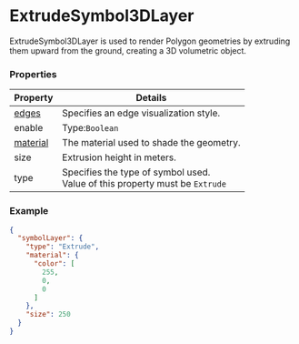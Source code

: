 # ExtrudeSymbol3DLayer

ExtrudeSymbol3DLayer is used to render Polygon geometries by extruding them upward from the ground, creating a 3D volumetric object.

### Properties

| Property | Details
| --- | ---
| [edges](edges.md) | Specifies an edge visualization style.
| enable | Type:`Boolean`
| [material](material.md) | The material used to shade the geometry.
| size | Extrusion height in meters.
| type | Specifies the type of symbol used.<br>Value of this property must be `Extrude`


### Example

```json
{
  "symbolLayer": {
    "type": "Extrude",
    "material": {
      "color": [
        255,
        0,
        0
      ]
    },
    "size": 250
  }
}
```

